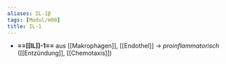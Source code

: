 ```yaml
---
aliases: IL-1β
tags: [Modul/m08]
title: IL-1
---
```

- **==[[IL]]-1==** aus [[Makrophagen]], [[Endothel]] → *proinflammatorisch* ([[Entzündung]], [[Chemotaxis]])